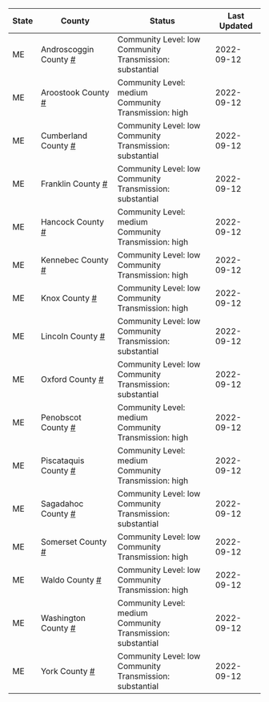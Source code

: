 State | County | Status | Last Updated
--- | --- | --- | --- 
ME | Androscoggin County <a href="#androscoggin_county">#</a> | <a name="androscoggin_county"></a>Community Level: low<br/>Community Transmission: substantial | 2022-09-12
ME | Aroostook County <a href="#aroostook_county">#</a> | <a name="aroostook_county"></a>Community Level: medium<br/>Community Transmission: high | 2022-09-12
ME | Cumberland County <a href="#cumberland_county">#</a> | <a name="cumberland_county"></a>Community Level: low<br/>Community Transmission: substantial | 2022-09-12
ME | Franklin County <a href="#franklin_county">#</a> | <a name="franklin_county"></a>Community Level: low<br/>Community Transmission: substantial | 2022-09-12
ME | Hancock County <a href="#hancock_county">#</a> | <a name="hancock_county"></a>Community Level: medium<br/>Community Transmission: high | 2022-09-12
ME | Kennebec County <a href="#kennebec_county">#</a> | <a name="kennebec_county"></a>Community Level: low<br/>Community Transmission: high | 2022-09-12
ME | Knox County <a href="#knox_county">#</a> | <a name="knox_county"></a>Community Level: low<br/>Community Transmission: high | 2022-09-12
ME | Lincoln County <a href="#lincoln_county">#</a> | <a name="lincoln_county"></a>Community Level: low<br/>Community Transmission: substantial | 2022-09-12
ME | Oxford County <a href="#oxford_county">#</a> | <a name="oxford_county"></a>Community Level: low<br/>Community Transmission: substantial | 2022-09-12
ME | Penobscot County <a href="#penobscot_county">#</a> | <a name="penobscot_county"></a>Community Level: medium<br/>Community Transmission: high | 2022-09-12
ME | Piscataquis County <a href="#piscataquis_county">#</a> | <a name="piscataquis_county"></a>Community Level: medium<br/>Community Transmission: high | 2022-09-12
ME | Sagadahoc County <a href="#sagadahoc_county">#</a> | <a name="sagadahoc_county"></a>Community Level: low<br/>Community Transmission: substantial | 2022-09-12
ME | Somerset County <a href="#somerset_county">#</a> | <a name="somerset_county"></a>Community Level: low<br/>Community Transmission: high | 2022-09-12
ME | Waldo County <a href="#waldo_county">#</a> | <a name="waldo_county"></a>Community Level: low<br/>Community Transmission: high | 2022-09-12
ME | Washington County <a href="#washington_county">#</a> | <a name="washington_county"></a>Community Level: medium<br/>Community Transmission: substantial | 2022-09-12
ME | York County <a href="#york_county">#</a> | <a name="york_county"></a>Community Level: low<br/>Community Transmission: substantial | 2022-09-12
